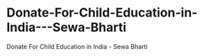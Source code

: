 # Donate-For-Child-Education-in-India---Sewa-Bharti
Donate For Child Education in India - Sewa Bharti
